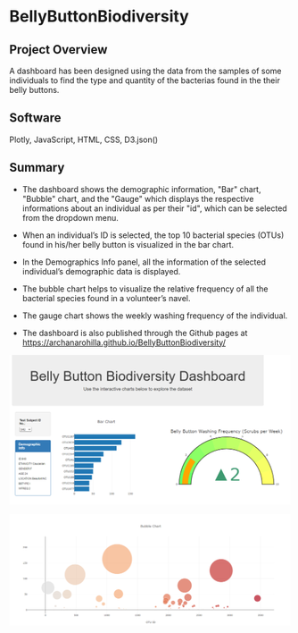 # BellyButtonBiodiversity

## Project Overview
A dashboard has been designed using the data from the samples of some individuals to find the type and 
quantity of the bacterias found in the their belly buttons.

## Software
Plotly, JavaScript, HTML, CSS, D3.json()

## Summary
- The dashboard shows the demographic information, "Bar" chart, "Bubble" chart, and the "Gauge" which displays 
 the respective informations about an individual as per their "id", which can be selected from the dropdown menu.

- When an individual’s ID is selected, the top 10 bacterial species (OTUs) found in his/her belly button is 
 visualized in the bar chart.

- In the Demographics Info panel, all the information of the selected individual’s demographic data is displayed.

- The bubble chart helps to visualize the relative frequency of all the bacterial species found in a volunteer’s navel.

- The gauge chart shows the weekly washing frequency of the individual.

- The dashboard is also published through the Github pages at https://archanarohilla.github.io/BellyButtonBiodiversity/

![alt text](https://github.com/ArchanaRohilla/BellyButtonBiodiversity/blob/master/Dash1.png)


![alt text](https://github.com/ArchanaRohilla/BellyButtonBiodiversity/blob/master/dash2.png)